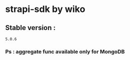 # strapi-sdk by wiko



## Stable version :

```
5.0.6 

```

### Ps : aggregate func available only for MongoDB 